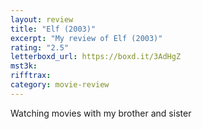 ```yaml
---
layout: review
title: "Elf (2003)"
excerpt: "My review of Elf (2003)"
rating: "2.5"
letterboxd_url: https://boxd.it/3AdHgZ
mst3k:
rifftrax:
category: movie-review
---
```


Watching movies with my brother and sister
